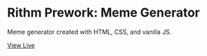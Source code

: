 # Rithm Prework: Meme Generator

Meme generator created with HTML, CSS, and vanilla JS.

[View Live](https://dianguyen95.github.io/meme-generator)
